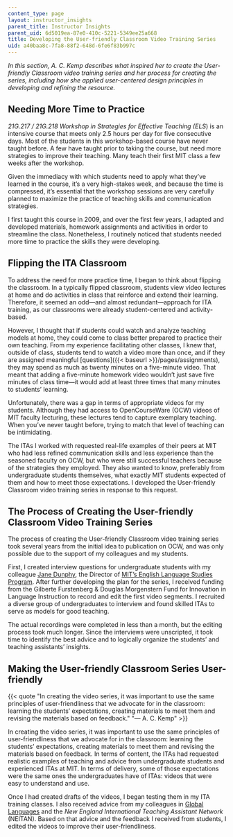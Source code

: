 ```yaml
---
content_type: page
layout: instructor_insights
parent_title: Instructor Insights
parent_uid: 6d5019ea-87e0-410c-5221-5349ee25a668
title: Developing the User-friendly Classroom Video Training Series
uid: a40baa8c-7fa8-88f2-648d-6fe6f83b997c
---
```


_In this section, A. C. Kemp describes what inspired her to create the User-friendly Classroom video training series and her process for creating the series, including how she applied user-centered design principles in developing and refining the resource._

Needing More Time to Practice
-----------------------------

_21G.217_ _/_ _21G.218_ _Workshop in Strategies for Effective Teaching (ELS_) is an intensive course that meets only 2.5 hours per day for five consecutive days. Most of the students in this workshop-based course have never taught before. A few have taught prior to taking the course, but need more strategies to improve their teaching. Many teach their first MIT class a few weeks after the workshop.

Given the immediacy with which students need to apply what they’ve learned in the course, it’s a very high-stakes week, and because the time is compressed, it’s essential that the workshop sessions are very carefully planned to maximize the practice of teaching skills and communication strategies.

I first taught this course in 2009, and over the first few years, I adapted and developed materials, homework assignments and activities in order to streamline the class. Nonetheless, I routinely noticed that students needed more time to practice the skills they were developing.

Flipping the ITA Classroom
--------------------------

To address the need for more practice time, I began to think about flipping the classroom. In a typically flipped classroom, students view video lectures at home and do activities in class that reinforce and extend their learning. Therefore, it seemed an odd—and almost redundant—approach for ITA training, as our classrooms were already student-centered and activity-based.

However, I thought that if students could watch and analyze teaching models at home, they could come to class better prepared to practice their own teaching. From my experience facilitating other classes, I knew that, outside of class, students tend to watch a video more than once, and if they are assigned meaningful [questions]({{< baseurl >}}/pages/assignments), they may spend as much as twenty minutes on a five-minute video. That meant that adding a five-minute homework video wouldn’t just save five minutes of class time—it would add at least three times that many minutes to students’ learning.

Unfortunately, there was a gap in terms of appropriate videos for my students. Although they had access to OpenCourseWare (OCW) videos of MIT faculty lecturing, these lectures tend to capture exemplary teaching. When you’ve never taught before, trying to match that level of teaching can be intimidating.

The ITAs I worked with requested real-life examples of their peers at MIT who had less refined communication skills and less experience than the seasoned faculty on OCW, but who were still successful teachers because of the strategies they employed. They also wanted to know, preferably from undergraduate students themselves, what exactly MIT students expected of them and how to meet those expectations. I developed the User-friendly Classroom video training series in response to this request. 

The Process of Creating the User-friendly Classroom Video Training Series
-------------------------------------------------------------------------

The process of creating the User-friendly Classroom video training series took several years from the initial idea to publication on OCW, and was only possible due to the support of my colleagues and my students. 

First, I created interview questions for undergraduate students with my colleague [Jane Dunphy](https://mitgsl.mit.edu/people/lecturers/jane-dunphy), the Director of [MIT’s English Language Studies Program](http://mitgsl.mit.edu/academics/english-language-studies-els). After further developing the plan for the series, I received funding from the Gilberte Furstenberg & Douglas Morgenstern Fund for Innovation in Language Instruction to record and edit the first video segments. I recruited a diverse group of undergraduates to interview and found skilled ITAs to serve as models for good teaching.

The actual recordings were completed in less than a month, but the editing process took much longer. Since the interviews were unscripted, it took time to identify the best advice and to logically organize the students’ and teaching assistants’ insights.

Making the User-friendly Classroom Series User-friendly
-------------------------------------------------------

{{< quote "In creating the video series, it was important to use the same principles of user-friendliness that we advocate for in the classroom: learning the students’ expectations, creating materials to meet them and revising the materials based on feedback." "— A. C. Kemp" >}}

In creating the video series, it was important to use the same principles of user-friendliness that we advocate for in the classroom: learning the students’ expectations, creating materials to meet them and revising the materials based on feedback. In terms of content, the ITAs had requested realistic examples of teaching and advice from undergraduate students and experienced ITAs at MIT. In terms of delivery, some of those expectations were the same ones the undergraduates have of ITAs: videos that were easy to understand and use. 

Once I had created drafts of the videos, I began testing them in my ITA training classes. I also received advice from my colleagues in [Global Languages](http://mitgsl.mit.edu/) and the _New England_ _International Teaching Assistant Network_ (NEITAN). Based on that advice and the feedback I received from students, I edited the videos to improve their user-friendliness.